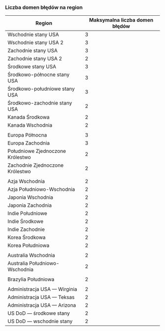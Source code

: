 ### <a name="number-of-fault-domains-per-region"></a>Liczba domen błędów na region

| Region              | Maksymalna liczba domen błędów  |
|---------------------|-------------------------|
| Wschodnie stany USA             | 3                       |
| Wschodnie stany USA 2           | 3                       |
| Zachodnie stany USA             | 3                       |
| Zachodnie stany USA 2           | 2                       |
| Środkowe stany USA          | 3                       |
| Środkowo-północne stany USA    | 3                       |
| Środkowo-południowe stany USA    | 3                       |
| Środkowo-zachodnie stany USA     | 2                       |
| Kanada Środkowa      | 2                       |
| Kanada Wschodnia         | 2                       |
|                     |                         |
| Europa Północna        | 3                       |
| Europa Zachodnia         | 3                       |
| Południowe Zjednoczone Królestwo            | 2                       |
| Zachodnie Zjednoczone Królestwo             | 2                       |
|                     |                         |
| Azja Wschodnia           | 2                       |
| Azja Południowo-Wschodnia     | 2                       |
| Japonia Wschodnia          | 2                       |
| Japonia Zachodnia          | 2                       |
| Indie Południowe         | 2                       |
| Indie Środkowe       | 2                       |
| Indie Zachodnie          | 2                       |
| Korea Środkowa       | 2                       |
| Korea Południowa         | 2                       |
|                     |                         |
| Australia Wschodnia      | 2                       |
| Australia Południowo-Wschodnia | 2                       |
|                     |                         |
| Brazylia Południowa        | 2                       |
|                     |                         |
| Administracja USA — Wirginia     | 2                       |
| Administracja USA — Teksas        | 2                       |
| Administracja USA — Arizona      | 2                       |
| US DoD — środkowe stany      | 2                       |
| US DoD — wschodnie stany         | 2                       |
